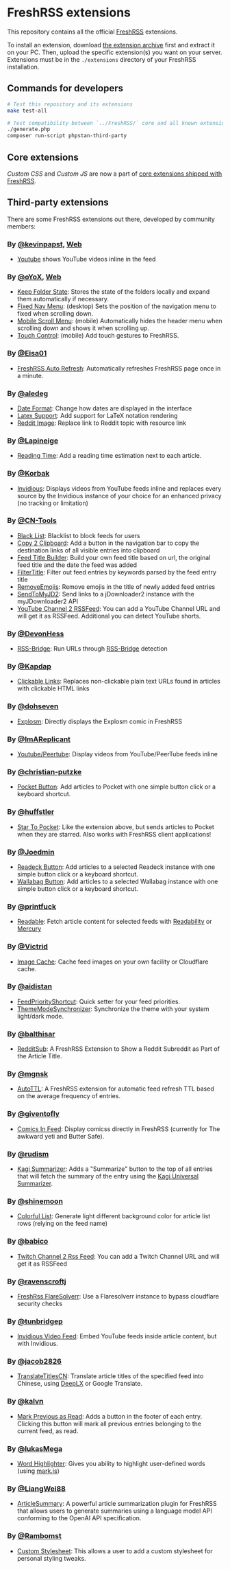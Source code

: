 # FreshRSS extensions

This repository contains all the official [FreshRSS](https://github.com/FreshRSS/FreshRSS) extensions.

To install an extension, download [the extension archive](https://github.com/FreshRSS/Extensions/archive/master.zip) first and extract it on your PC.
Then, upload the specific extension(s) you want on your server.
Extensions must be in the `./extensions` directory of your FreshRSS installation.

## Commands for developers

```sh
# Test this repository and its extensions
make test-all

# Test compatibility between `../FreshRSS/` core and all known extensions from `./repositories.json`
./generate.php
composer run-script phpstan-third-party
```

## Core extensions

*Custom CSS* and *Custom JS* are now a part of [core extensions shipped with FreshRSS](https://github.com/FreshRSS/FreshRSS/tree/edge/lib/core-extensions).

## Third-party extensions

There are some FreshRSS extensions out there, developed by community members:

### By [@kevinpapst](https://github.com/kevinpapst), [Web](https://www.kevinpapst.de/)

* [Youtube](xExtension-YouTube) shows YouTube videos inline in the feed

### By [@oYoX](https://github.com/oyox), [Web](https://oyox.de/)

* [Keep Folder State](https://github.com/oyox/FreshRSS-extensions/tree/master/xExtension-KeepFolderState): Stores the state of the folders locally and expand them automatically if necessary.
* [Fixed Nav Menu](https://github.com/oyox/FreshRSS-extensions/tree/master/xExtension-FixedNavMenu): (desktop) Sets the position of the navigation menu to fixed when scrolling down.
* [Mobile Scroll Menu](https://github.com/oyox/FreshRSS-extensions/tree/master/xExtension-MobileScrollMenu): (mobile) Automatically hides the header menu when scrolling down and shows it when scrolling up.
* [Touch Control](https://github.com/oyox/FreshRSS-extensions/tree/master/xExtension-TouchControl): (mobile) Add touch gestures to FreshRSS.


### By [@Eisa01](https://github.com/Eisa01)

* [FreshRSS Auto Refresh](https://github.com/Eisa01/FreshRSS---Auto-Refresh-Extension): Automatically refreshes FreshRSS page once in a minute.


### By [@aledeg](https://github.com/aledeg)

* [Date Format](https://github.com/aledeg/FreshRSS-extensions/tree/master/xExtension-DateFormat): Change how dates are displayed in the interface
* [Latex Support](https://github.com/aledeg/FreshRSS-extensions/tree/master/xExtension-LatexSupport): Add support for LaTeX notation rendering
* [Reddit Image](https://github.com/aledeg/FreshRSS-extensions/tree/master/xExtension-RedditImage): Replace link to Reddit topic with resource link


### By [@Lapineige](https://github.com/lapineige)

* [Reading Time](https://framagit.org/Lapineige/FreshRSS_Extension-ReadingTime): Add a reading time estimation next to each article.


### By [@Korbak](https://github.com/Korbak)

* [Invidious](https://github.com/Korbak/freshrss-invidious): Displays videos from YouTube feeds inline and replaces every source by the Invidious instance of your choice for an enhanced privacy (no tracking or limitation)

### By [@CN-Tools](https://github.com/cn-tools)

* [Black List](https://github.com/cn-tools/cntools_FreshRssExtensions/tree/master/xExtension-BlackList): Blacklist to block feeds for users
* [Copy 2 Clipboard](https://github.com/cn-tools/cntools_FreshRssExtensions/tree/master/xExtension-Copy2Clipboard): Add a button in the navigation bar to copy the destination links of all visible entries into clipboard
* [Feed Title Builder](https://github.com/cn-tools/cntools_FreshRssExtensions/tree/master/xExtension-FeedTitleBuilder): Build your own feed title based on url, the original feed title and the date the feed was added
* [FilterTitle](https://github.com/cn-tools/cntools_FreshRssExtensions/tree/master/xExtension-FilterTitle): Filter out feed entries by keywords parsed by the feed entry title
* [RemoveEmojis](https://github.com/cn-tools/cntools_FreshRssExtensions/tree/master/xExtension-RemoveEmojis): Remove emojis in the title of newly added feed entries
* [SendToMyJD2](https://github.com/cn-tools/cntools_FreshRssExtensions/tree/master/xExtension-SendToMyJD2): Send links to a jDownloader2 instance with the myJDownloader2 API
* [YouTube Channel 2 RSSFeed](https://github.com/cn-tools/cntools_FreshRssExtensions/tree/master/xExtension-YouTubeChannel2RssFeed): You can add a YouTube Channel URL and will get it as RSSFeed. Additional you can detect YouTube shorts.

### By [@DevonHess](https://github.com/DevonHess)

* [RSS-Bridge](https://github.com/DevonHess/FreshRSS-Extensions/tree/main/xExtension-RssBridge): Run URLs through [RSS-Bridge](https://github.com/rss-bridge/rss-bridge) detection

### By [@Kapdap](https://github.com/Kapdap)

* [Clickable Links](https://github.com/kapdap/freshrss-extensions/tree/master/xExtension-ClickableLinks): Replaces non-clickable plain text URLs found in articles with clickable HTML links

### By [@dohseven](https://framagit.org/dohseven)

* [Explosm](https://framagit.org/dohseven/freshrss-explosm): Directly displays the Explosm comic in FreshRSS

### By [@ImAReplicant](https://framagit.org/ImAReplicant)

* [Youtube/Peertube](https://framagit.org/ImAReplicant/freshrss-youtube): Display videos from YouTube/PeerTube feeds inline

### By [@christian-putzke](https://github.com/christian-putzke/)

* [Pocket Button](https://github.com/christian-putzke/freshrss-pocket-button): Add articles to Pocket with one simple button click or a keyboard shortcut.

### By [@huffstler](https://github.com/huffstler)

* [Star To Pocket](https://github.com/huffstler/xExtension-StarToPocket): Like the extension above, but sends articles to Pocket when they are starred. Also works with FreshRSS client applications!

### By [@Joedmin](https://github.com/Joedmin/)

* [Readeck Button](https://github.com/Joedmin/xExtension-readeck-button): Add articles to a selected Readeck instance with one simple button click or a keyboard shortcut.
* [Wallabag Button](https://github.com/Joedmin/xExtension-wallabag-button): Add articles to a selected Wallabag instance with one simple button click or a keyboard shortcut.

### By [@printfuck](https://github.com/printfuck/)

* [Readable](https://github.com/printfuck/xExtension-Readable): Fetch article content for selected feeds with [Readability](https://github.com/mozilla/readability) or [Mercury](https://github.com/postlight/mercury-parser)

### By [@Victrid](https://github.com/Victrid/)

* [Image Cache](https://github.com/Victrid/freshrss-image-cache-plugin): Cache feed images on your own facility or Cloudflare cache.

### By [@aidistan](https://github.com/aidistan)

* [FeedPriorityShortcut](https://github.com/aidistan/freshrss-extensions#feed-priority-shortcut): Quick setter for your feed priorities.
* [ThemeModeSynchronizer](https://github.com/aidistan/freshrss-extensions#theme-mode-synchronizer): Synchronize the theme with your system light/dark mode.

### By [@balthisar](https://github.com/balthisar)

* [RedditSub](https://github.com/balthisar/xExtension-RedditSub): A FreshRSS Extension to Show a Reddit Subreddit as Part of the Article Title.

### By [@mgnsk](https://github.com/mgnsk)

* [AutoTTL](https://github.com/mgnsk/FreshRSS-AutoTTL): A FreshRSS extension for automatic feed refresh TTL based on the average frequency of entries.

### By [@giventofly](https://github.com/giventofly)

* [Comics In Feed](https://github.com/giventofly/freshrss-comicsinfeed): Display comicss directly in FreshRSS (currently for The awkward yeti and Butter Safe).

### By [@rudism](https://code.sitosis.com/rudism)

* [Kagi Summarizer](https://code.sitosis.com/rudism/freshrss-kagi-summarizer): Adds a "Summarize" button to the top of all entries that will fetch the summary of the entry using the [Kagi Universal Summarizer](https://kagi.com/summarizer/index.html).

### By [@shinemoon](https://github.com/shinemoon)

* [Colorful List](https://github.com/shinemoon/FreshRSS-Dev/tree/master/extensions/xExtension-ColorfulList): Generate light different background color for article list rows (relying on the feed name)

### By [@babico](https://github.com/babico)

* [Twitch Channel 2 Rss Feed](https://github.com/babico/xExtension-TwitchChannel2RssFeed): You can add a Twitch Channel URL and will get it as RSSFeed

### By [@ravenscroftj](https://github.com/ravenscroftj)

* [FreshRss FlareSolverr](https://github.com/ravenscroftj/freshrss-flaresolverr-extension): Use a Flaresolverr instance to bypass cloudflare security checks

### By [@tunbridgep](https://github.com/tunbridgep)

* [Invidious Video Feed](https://github.com/tunbridgep/freshrss-invidious/tree/master/xExtension-Invidious): Embed YouTube feeds inside article content, but with Invidious.

### By [@jacob2826](https://github.com/jacob2826)

* [TranslateTitlesCN](https://github.com/jacob2826/FreshRSS-TranslateTitlesCN): Translate article titles of the specified feed into Chinese, using [DeepLX](https://github.com/OwO-Network/DeepLX) or Google Translate.

### By [@kalvn](https://github.com/kalvn)

* [Mark Previous as Read](https://github.com/kalvn/freshrss-mark-previous-as-read): Adds a button in the footer of each entry. Clicking this button will mark all previous entries belonging to the current feed, as read.

### By [@lukasMega](https://github.com/lukasMega)

* [Word Highlighter](https://github.com/lukasMega/Extensions-FreshRSS-): Gives you ability to highlight user-defined words (using [mark.js](https://github.com/julkue/mark.js))

### By [@LiangWei88](https://github.com/LiangWei88)

* [ArticleSummary](https://github.com/LiangWei88/xExtension-ArticleSummary): A powerful article summarization plugin for FreshRSS that allows users to generate summaries using a language model API conforming to the OpenAI API specification.

### By [@Rambomst](https://github.com/Rambomst)

* [Custom Stylesheet](https://github.com/Rambomst/freshrss-extension-custom-stylesheet): This allows a user to add a custom stylesheet for personal styling tweaks.
